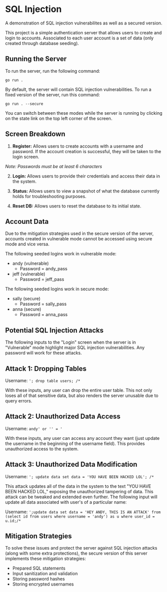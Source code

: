 # SQL Injection

A demonstration of SQL injection vulnerabilites as well as a secured version.

This project is a simple authentication server that allows users to create and login to accounts. Associated to each user account is a set of data (only created through database seeding).

## Running the Server

To run the server, run the following command:

``` go run . ```

By default, the server will contain SQL injection vulnerabilities. To run a fixed version of the server, run this command:

``` go run . --secure ```

You can switch between these modes while the server is running by clicking on the state link on the top left corner of the screen.

## Screen Breakdown

1. **Register:** Allows users to create accounts with a username and password. If the account creation is successful, they will be taken to the login screen.

*Note: Passwords must be at least 6 characters* 

2. **Login:** Allows users to provide their credentials and access their data in the system.

3. **Status:** Allows users to view a snapshot of what the database currently holds for troubleshooting purposes.

4. **Reset DB:** Allows users to reset the database to its initial state.

## Account Data

Due to the mitigation strategies used in the secure version of the server, accounts created in vulnerable mode cannot be accessed using secure mode and vice versa.

The following seeded logins work in vulnerable mode:
- andy (vulnerable)
    - Password = andy_pass
- jeff (vulnerable)
    - Password = jeff_pass

The following seeded logins work in secure mode:
- sally (secure)
    - Password = sally_pass
- anna (secure)
    - Password = anna_pass

## Potential SQL Injection Attacks

The following inputs to the "Login" screen when the server is in "Vulnerable" mode highlight major SQL injection vulnerabilities. Any password will work for these attacks.

## Attack 1: Dropping Tables

Username: ``` '; drop table users; /* ```

With these inputs, any user can drop the entire user table. This not only loses all of that sensitive data, but also renders the server unusable due to query errors.

## Attack 2: Unauthorized Data Access

Username: ``` andy' or '' = ' ```

With these inputs, any user can access any account they want (just update the username in the beginning of the username field). This provides unauthorized access to the system.

## Attack 3: Unauthorized Data Modification

Username: ``` '; update data set data = 'YOU HAVE BEEN HACKED LOL'; /* ```

This attack updates all of the data in the system to the text "YOU HAVE BEEN HACKED LOL," exposing the unauthorized tampering of data. This attack can be tweaked and extended even further. The following input will update all data associated with user's of a particular name:

Username: ``` ';update data set data = 'HEY ANDY, THIS IS AN ATTACK' from (select id from users where username = 'andy') as u where user_id = u.id;/* ```

## Mitigation Strategies

To solve these issues and protect the server against SQL injection attacks (along with some extra protections), the secure version of this server implements these mitigation strategies:

- Prepared SQL statements
- Input sanitization and validation
- Storing password hashes
- Storing encrypted usernames